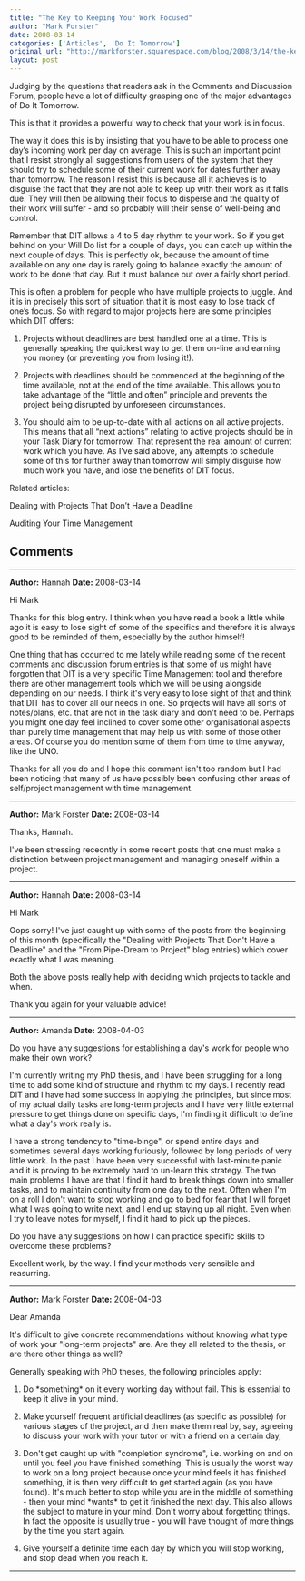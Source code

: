 ```yaml
---
title: "The Key to Keeping Your Work Focused"
author: "Mark Forster"
date: 2008-03-14
categories: ['Articles', 'Do It Tomorrow']
original_url: "http://markforster.squarespace.com/blog/2008/3/14/the-key-to-keeping-your-work-focused.html"
layout: post
---
```


Judging by the questions that readers ask in the Comments and Discussion Forum, people have a lot of difficulty grasping one of the major advantages of Do It Tomorrow.

This is that it provides a powerful way to check that your work is in focus.

The way it does this is by insisting that you have to be able to process one day’s incoming work per day on average. This is such an important point that I resist strongly all suggestions from users of the system that they should try to schedule some of their current work for dates further away than tomorrow. The reason I resist this is because all it achieves is to disguise the fact that they are not able to keep up with their work as it falls due. They will then be allowing their focus to disperse and the quality of their work will suffer - and so probably will their sense of well-being and control.

Remember that DIT allows a 4 to 5 day rhythm to your work. So if you get behind on your Will Do list for a couple of days, you can catch up within the next couple of days. This is perfectly ok, because the amount of time available on any one day is rarely going to balance exactly the amount of work to be done that day. But it must balance out over a fairly short period.

This is often a problem for people who have multiple projects to juggle. And it is in precisely this sort of situation that it is most easy to lose track of one’s focus. So with regard to major projects here are some principles which DIT offers:

1. Projects without deadlines are best handled one at a time. This is generally speaking the quickest way to get them on-line and earning you money (or preventing you from losing it!).

2. Projects with deadlines should be commenced at the beginning of the time available, not at the end of the time available. This allows you to take advantage of the “little and often” principle and prevents the project being disrupted by unforeseen circumstances.

3. You should aim to be up-to-date with all actions on all active projects. This means that all “next actions” relating to active projects should be in your Task Diary for tomorrow. That represent the real amount of current work which you have. As I’ve said above, any attempts to schedule some of this for further away than tomorrow will simply disguise how much work you have, and lose the benefits of DIT focus.

Related articles:

Dealing with Projects That Don’t Have a Deadline

Auditing Your Time Management


## Comments

---

**Author:** Hannah
**Date:** 2008-03-14

Hi Mark  
  
Thanks for this blog entry. I think when you have read a book a little while ago it is easy to lose sight of some of the specifics and therefore it is always good to be reminded of them, especially by the author himself!  
  
One thing that has occurred to me lately while reading some of the recent comments and discussion forum entries is that some of us might have forgotten that DIT is a very specific Time Management tool and therefore there are other management tools which we will be using alongside depending on our needs. I think it's very easy to lose sight of that and think that DIT has to cover all our needs in one. So projects will have all sorts of notes/plans, etc. that are not in the task diary and don't need to be. Perhaps you might one day feel inclined to cover some other organisational aspects than purely time management that may help us with some of those other areas. Of course you do mention some of them from time to time anyway, like the UNO.  
  
Thanks for all you do and I hope this comment isn't too random but I had been noticing that many of us have possibly been confusing other areas of self/project management with time management.

---

**Author:** Mark Forster
**Date:** 2008-03-14

Thanks, Hannah.  
  
I've been stressing receontly in some recent posts that one must make a distinction between project management and managing oneself within a project.

---

**Author:** Hannah
**Date:** 2008-03-14

Hi Mark  
  
Oops sorry! I've just caught up with some of the posts from the beginning of this month (specifically the "Dealing with Projects That Don't Have a Deadline" and the "From Pipe-Dream to Project" blog entries) which cover exactly what I was meaning.   
  
Both the above posts really help with deciding which projects to tackle and when.  
  
Thank you again for your valuable advice!

---

**Author:** Amanda
**Date:** 2008-04-03

Do you have any suggestions for establishing a day's work for people who make their own work?   
  
I'm currently writing my PhD thesis, and I have been struggling for a long time to add some kind of structure and rhythm to my days. I recently read DIT and I have had some success in applying the principles, but since most of my actual daily tasks are long-term projects and I have very little external pressure to get things done on specific days, I'm finding it difficult to define what a day's work really is.   
  
I have a strong tendency to "time-binge", or spend entire days and sometimes several days working furiously, followed by long periods of very little work. In the past I have been very successful with last-minute panic and it is proving to be extremely hard to un-learn this strategy. The two main problems I have are that I find it hard to break things down into smaller tasks, and to maintain continuity from one day to the next. Often when I'm on a roll I don't want to stop working and go to bed for fear that I will forget what I was going to write next, and I end up staying up all night. Even when I try to leave notes for myself, I find it hard to pick up the pieces.  
  
Do you have any suggestions on how I can practice specific skills to overcome these problems?  
  
Excellent work, by the way. I find your methods very sensible and reasurring.

---

**Author:** Mark Forster
**Date:** 2008-04-03

Dear Amanda  
  
It's difficult to give concrete recommendations without knowing what type of work your "long-term projects" are. Are they all related to the thesis, or are there other things as well?  
  
Generally speaking with PhD theses, the following principles apply:  
  
1) Do \*something\* on it every working day without fail. This is essential to keep it alive in your mind.  
  
2) Make yourself frequent artificial deadlines (as specific as possible) for various stages of the project, and then make them real by, say, agreeing to discuss your work with your tutor or with a friend on a certain day,  
  
3) Don't get caught up with "completion syndrome", i.e. working on and on until you feel you have finished something. This is usually the worst way to work on a long project because once your mind feels it has finished something, it is then very difficult to get started again (as you have found). It's much better to stop while you are in the middle of something - then your mind \*wants\* to get it finished the next day. This also allows the subject to mature in your mind. Don't worry about forgetting things. In fact the opposite is usually true - you will have thought of more things by the time you start again.  
  
4) Give yourself a definite time each day by which you will stop working, and stop dead when you reach it.

---
